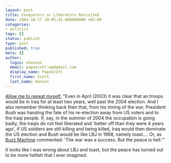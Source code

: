 ```yaml
---
layout: post
title: Conquerors or Liberators Revisited
date: 2004-10-17 10:05:42.000000000 +02:00
categories:
- politics
tags: []
status: publish
type: post
published: true
meta: {}
author:
  login: shanson
  email: papascott-wp@gmail.com
  display_name: PapaScott
  first_name: Scott
  last_name: Hanson
---
```

<p><a href="http://www.papascott.de/archives/2003/08/25/conquerors-or-liberators/" title="PapaScott: Conquerors or Liberators">Allow me to repeat myself:</a>  "Even in April (2003) it was clear that an troops would be in Iraq for at least two years, well past the 2004 election. And I also remember thinking back then that, from his timing of the war, President Bush was handing the fate of his re-election away from US voters and to the Iraqi people. If, say, in the summer of 2004 the occupation is going badly, the Iraqis do not feel liberated and 'better off than they were 4 years ago', if US soldiers are still killing and being killed, Iraq would then dominate the US election and Bush would be like LBJ in 1968, namely toast.... Or, as <a title="BuzzMachine: Bye bye Bush?" href="http://www.buzzmachine.com/archives/2003_08.html#004514">Buzz Machine</a> commented: 'The war was a success. But the peace is hell.'"</p>
<p>It looks like I was wrong about LBJ and toast, but the peace has turned out to be more hellish that I ever imagined.</p>

